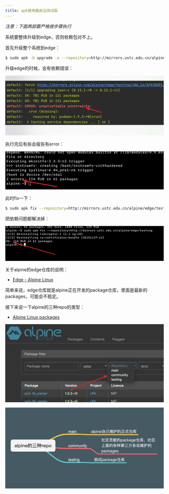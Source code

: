 ```yaml
---
title: apk使用最前沿测试版
---
```


 *注意：下面两部要严格按步骤执行*

系统要整体升级到edge，否则依赖包对不上。

首先升级整个系统到edge：

```bash
$ sudo apk -U upgrade -a --repository=http://mirrors.ustc.edu.cn/alpine/edge/community
```

升级edge的时候，会有依赖错误：

![](https://raw.githubusercontent.com/liweinan/blogpic2020_ii/master/jun02/C1AD655F-19CD-46D3-8F6E-D9EC20B68FF3.png)

执行完后有些会报告有error：

![](https://raw.githubusercontent.com/liweinan/blogpic2020_ii/master/jun02/243141590636247_.pic.jpg)

此时fix一下：

```bash
$ sudo apk fix --repository=http://mirrors.ustc.edu.cn/alpine/edge/testing
```

把依赖问题都解决掉：

![](https://raw.githubusercontent.com/liweinan/blogpic2020_ii/master/jun02/243181590636462_.pic.jpg)

关于alpine的edge仓库的说明：

* [Edge - Alpine Linux](https://wiki.alpinelinux.org/wiki/Edge)

简单来说，edge仓库就是alpine正在开发的package仓库，里面是最新的packages，可能会不稳定。

接下来说一下alpine的三种repo的类型：

* [Alpine Linux packages](https://pkgs.alpinelinux.org/packages)

![](https://raw.githubusercontent.com/liweinan/blogpic2020_ii/master/jun02/0A882D7E-CD02-40BF-ADDA-B8E8C6F3B0F9.png)

![](https://raw.githubusercontent.com/liweinan/blogpic2020_ii/master/jun02/42A93610-2CBE-42F4-BCBC-880CAF769A8C.png)


